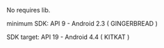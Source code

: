 No requires lib.

minimum SDK: API 9 - Android 2.3 ( GINGERBREAD )

SDK target: API 19 - Android 4.4 ( KITKAT ) 

